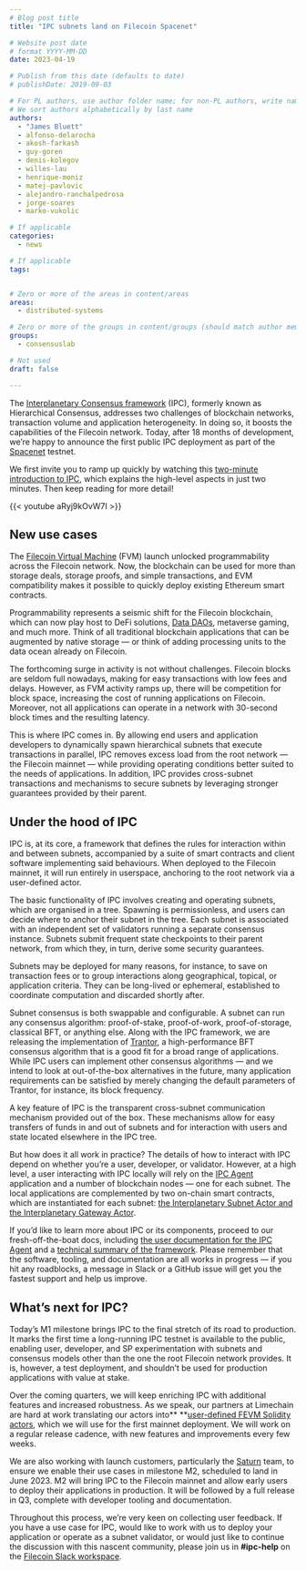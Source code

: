 ```yaml
---
# Blog post title
title: "IPC subnets land on Filecoin Spacenet"

# Website post date
# format YYYY-MM-DD
date: 2023-04-19

# Publish from this date (defaults to date)
# publishDate: 2019-09-03

# For PL authors, use author folder name; for non-PL authors, write name as in paper within ""
# We sort authors alphabetically by last name
authors:
  - "James Bluett"
  - alfonso-delarocha
  - akosh-farkash
  - guy-goren
  - denis-kolegov
  - willes-lau
  - henrique-moniz
  - matej-pavlovic
  - alejandro-ranchalpedrosa
  - jorge-soares
  - marko-vukolic

# If applicable
categories:
  - news

# If applicable
tags:


# Zero or more of the areas in content/areas
areas:
  - distributed-systems

# Zero or more of the groups in content/groups (should match author membership)
groups:
  - consensuslab

# Not used
draft: false

---
```


The [Interplanetary Consensus framework](https://ipc.space/) (IPC), formerly known as Hierarchical Consensus, addresses two challenges of blockchain networks, transaction volume and application heterogeneity. In doing so, it boosts the capabilities of the Filecoin network. Today, after 18 months of development, we’re happy to announce the first public IPC deployment as part of the [Spacenet](https://github.com/consensus-shipyard/spacenet/) testnet. 

We first invite you to ramp up quickly by watching this [two-minute introduction to IPC](https://www.youtube.com/watch?v=aRyj9kOvW7I), which explains the high-level aspects in just two minutes. Then keep reading for more detail!

{{< youtube aRyj9kOvW7I >}}


## New use cases

The [Filecoin Virtual Machine](https://fvm.filecoin.io/) (FVM) launch unlocked programmability across the Filecoin network. Now, the blockchain can be used for more than storage deals, storage proofs, and simple transactions, and EVM compatibility makes it possible to quickly deploy existing Ethereum smart contracts.

Programmability represents a seismic shift for the Filecoin blockchain, which can now play host to DeFi solutions, [Data DAOs](https://filecoin.io/blog/posts/fvm-imaginarium-bringing-datadaos-to-the-next-level-with-fvm/), metaverse gaming, and much more. Think of all traditional blockchain applications that can be augmented by native storage — or think of adding processing units to the data ocean already on Filecoin. 

The forthcoming surge in activity is not without challenges. Filecoin blocks are seldom full nowadays, making for easy transactions with low fees and delays. However, as FVM activity ramps up, there will be competition for block space, increasing the cost of running applications on Filecoin. Moreover, not all applications can operate in a network with 30-second block times and the resulting latency. 

This is where IPC comes in. By allowing end users and application developers to dynamically spawn hierarchical subnets that execute transactions in parallel, IPC removes excess load from the root network — the Filecoin mainnet — while providing operating conditions better suited to the needs of applications. In addition, IPC provides cross-subnet transactions and mechanisms to secure subnets by leveraging stronger guarantees provided by their parent.


## Under the hood of IPC

IPC is, at its core, a framework that defines the rules for interaction within and between subnets, accompanied by a suite of smart contracts and client software implementing said behaviours. When deployed to the Filecoin mainnet, it will run entirely in userspace, anchoring to the root network via a user-defined actor. 

The basic functionality of IPC involves creating and operating subnets, which are organised in a tree. Spawning is permissionless, and users can decide where to anchor their subnet in the tree. Each subnet is associated with an independent set of validators running a separate consensus instance. Subnets submit frequent state checkpoints to their parent network, from which they, in turn, derive some security guarantees.

Subnets may be deployed for many reasons, for instance, to save on transaction fees or to group interactions along geographical, topical, or application criteria. They can be long-lived or ephemeral, established to coordinate computation and discarded shortly after. 

Subnet consensus is both swappable and configurable. A subnet can run any consensus algorithm: proof-of-stake, proof-of-work, proof-of-storage, classical BFT, or anything else. Along with the IPC framework, we are releasing the implementation of [Trantor](https://github.com/filecoin-project/mir/tree/main/pkg/systems/trantor), a high-performance BFT consensus algorithm that is a good fit for a broad range of applications. While IPC users can implement other consensus algorithms — and we intend to look at out-of-the-box alternatives in the future, many application requirements can be satisfied by merely changing the default parameters of Trantor, for instance, its block frequency.

A key feature of IPC is the transparent cross-subnet communication mechanism provided out of the box. These mechanisms allow for easy transfers of funds in and out of subnets and for interaction with users and state located elsewhere in the IPC tree. 

But how does it all work in practice? The details of how to interact with IPC depend on whether you’re a user, developer, or validator. However, at a high level, a user interacting with IPC locally will rely on the [IPC Agent](https://github.com/consensus-shipyard/ipc-agent/) application and a number of blockchain nodes — one for each subnet. The local applications are complemented by two on-chain smart contracts, which are instantiated for each subnet: [the Interplanetary Subnet Actor and the Interplanetary Gateway Actor](https://github.com/consensus-shipyard/ipc-actors). 

If you’d like to learn more about IPC or its components, proceed to our fresh-off-the-boat docs, including [the user documentation for the IPC Agent](https://github.com/consensus-shipyard/ipc-agent/README.md) and a [technical summary of the framework](https://github.com/consensus-shipyard/IPC-design-reference-spec/raw/main/main.pdf). Please remember that the software, tooling, and documentation are all works in progress — if you hit any roadblocks, a message in Slack or a GitHub issue will get you the fastest support and help us improve.


## What’s next for IPC?

Today’s M1 milestone brings IPC to the final stretch of its road to production. It marks the first time a long-running IPC testnet is available to the public, enabling user, developer, and SP experimentation with subnets and consensus models other than the one the root Filecoin network provides. It is, however, a test deployment, and shouldn’t be used for production applications with value at stake.

Over the coming quarters, we will keep enriching IPC with additional features and increased robustness. As we speak, our partners at Limechain are hard at work translating our actors into** **[user-defined FEVM Solidity actors](https://github.com/LimeChain/filecoin-ipc-actors-fevm), which we will use for the first mainnet deployment. We will work on a regular release cadence, with new features and improvements every few weeks.

We are also working with launch customers, particularly the [Saturn](https://strn.network/) team, to ensure we enable their use cases in milestone M2, scheduled to land in June 2023. M2 will bring IPC to the Filecoin mainnet and allow early users to deploy their applications in production. It will be followed by a full release in Q3, complete with developer tooling and documentation.

Throughout this process, we’re very keen on collecting user feedback. If you have a use case for IPC, would like to work with us to deploy your application or operate as a subnet validator, or would just like to continue the discussion with this nascent community, please join us in **#ipc-help** on the [Filecoin Slack workspace](filecoin.io/slack).

